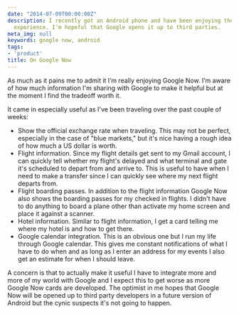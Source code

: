 ```yaml
---
date: "2014-07-09T00:00:00Z"
description: I recently got an Android phone and have been enjoying the Google Now
  experience. I'm hopeful that Google opens it up to third parties.
meta_img: null
keywords: google now, android
tags:
- 'product'
title: On Google Now
---
```


As much as it pains me to admit it I’m really enjoying Google Now. I’m aware of how much information I'm sharing with Google to make it helpful but at the moment I find the tradeoff worth it.

It came in especially useful as I've been traveling over the past couple of weeks:

- Show the official exchange rate when traveling. This may not be perfect, especially in the case of "blue markets," but it's nice having a rough idea of how much a US dollar is worth.
- Flight information. Since my flight details get sent to my Gmail account, I can quickly tell whether my flight's delayed and what terminal and gate it's scheduled to depart from and arrive to. This is useful to have when I need to make a transfer since I can quickly see where my next flight departs from.
- Flight boarding passes. In addition to the flight information Google Now also shows the boarding passes for my checked in flights. I didn't have to do anything to board a plane other than activate my home screen and place it against a scanner.
- Hotel information. Similar to flight information, I get a card telling me where my hotel is and how to get there.
- Google calendar integration. This is an obvious one but I run my life through Google calendar. This gives me constant notifications of what I have to do when and as long as I enter an address for my events I also get an estimate for when I should leave.

A concern is that to actually make it useful I have to integrate more and more of my world with Google and I expect this to get worse as more Google Now cards are developed. The optimist in me hopes that Google Now will be opened up to third party developers in a future version of Android but the cynic suspects it's not going to happen.